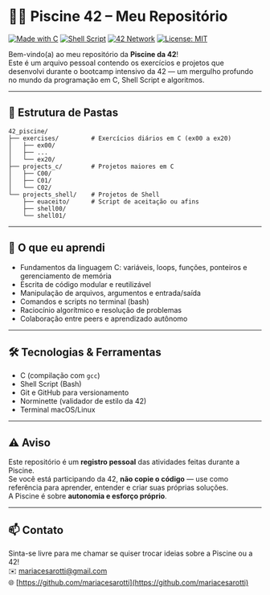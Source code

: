 # 🏊‍♀️ Piscine 42 – Meu Repositório

[![Made with C](https://img.shields.io/badge/Made%20with-C-blue.svg)](https://en.wikipedia.org/wiki/C_(programming_language))
[![Shell Script](https://img.shields.io/badge/Shell-Bash-89e051.svg?logo=gnubash&logoColor=white)](https://www.gnu.org/software/bash/)
[![42 Network](https://img.shields.io/badge/42%20Network-Piscine-blueviolet)](https://42.fr/en/homepage/)
[![License: MIT](https://img.shields.io/badge/license-MIT-green.svg)](https://opensource.org/licenses/MIT)

Bem-vindo(a) ao meu repositório da **Piscine da 42**!  
Este é um arquivo pessoal contendo os exercícios e projetos que desenvolvi durante o bootcamp intensivo da 42 — um mergulho profundo no mundo da programação em C, Shell Script e algoritmos.

---

## 📁 Estrutura de Pastas

```
42_piscine/
├── exercises/         # Exercícios diários em C (ex00 a ex20)
│   ├── ex00/
│   ├── ...
│   └── ex20/
├── projects_c/        # Projetos maiores em C
│   ├── C00/
│   ├── C01/
│   └── C02/
└── projects_shell/    # Projetos de Shell
    ├── euaceito/      # Script de aceitação ou afins
    ├── shell00/
    └── shell01/
```

---

## 🧠 O que eu aprendi

- Fundamentos da linguagem C: variáveis, loops, funções, ponteiros e gerenciamento de memória
- Escrita de código modular e reutilizável
- Manipulação de arquivos, argumentos e entrada/saída
- Comandos e scripts no terminal (bash)
- Raciocínio algorítmico e resolução de problemas
- Colaboração entre peers e aprendizado autônomo

---

## 🛠️ Tecnologias & Ferramentas

- C (compilação com `gcc`)
- Shell Script (Bash)
- Git e GitHub para versionamento
- Norminette (validador de estilo da 42)
- Terminal macOS/Linux

---

## ⚠️ Aviso

Este repositório é um **registro pessoal** das atividades feitas durante a Piscine.  
Se você está participando da 42, **não copie o código** — use como referência para aprender, entender e criar suas próprias soluções.  
A Piscine é sobre **autonomia e esforço próprio**.

---

## 📫 Contato

Sinta-se livre para me chamar se quiser trocar ideias sobre a Piscine ou a 42!  
✉️ mariacesarotti@gmail.com  
🌐 [https://github.com/mariacesarotti](https://github.com/mariacesarotti)
